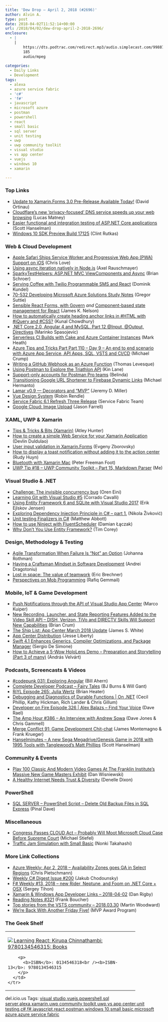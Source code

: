 ```yaml
---
title: 'Dew Drop – April 2, 2018 (#2696)'
author: Alvin A.
type: post
date: 2018-04-02T11:52:14+00:00
url: /2018/04/02/dew-drop-april-2-2018-2696/
enclosure:
  - |
    |
        https://dts.podtrac.com/redirect.mp3/audio.simplecast.com/99887bcc.mp3
        185
        audio/mpeg
        
categories:
  - Daily Links
  - Development
tags:
  - alexa
  - azure service fabric
  - 'c#'
  - 'f#'
  - javascript
  - microsoft azure
  - postman
  - powershell
  - react
  - small basic
  - sql server
  - unit testing
  - uwp
  - uwp community toolkit
  - visual studio
  - vs app center
  - vuejs
  - windows 10
  - xamarin

---
```

### <a name="top"></a>Top Links

  * <a href="https://blog.xamarin.com/update-to-xamarin-forms-3-0-pre-release-available-today/" target="_blank">Update to Xamarin.Forms 3.0 Pre-Release Available Today!</a> (David Ortinau)
  * <a href="http://feedproxy.google.com/~r/Techcrunch/~3/bi5XdB20jRo/" target="_blank">Cloudflare’s new ‘privacy-focused’ DNS service speeds up your web browsing</a> (Lucas Matney)
  * <a href="http://feeds.hanselman.com/~/536365756/0/scotthanselman~Easier-functional-and-integration-testing-of-ASPNET-Core-applications.aspx" target="_blank">Easier functional and integration testing of ASP.NET Core applications</a> (Scott Hanselman)
  * <a href="http://blogs.windows.com/buildingapps/2018/03/30/windows-10-sdk-preview-build-17125/?WT.mc_id=DX_MVP4025064" target="_blank">Windows 10 SDK Preview Build 17125</a> (Clint Rutkas)



### <a name="web"></a>Web & Cloud Development

  * <a href="https://love2dev.com/blog/apple-shipps-service-workers" target="_blank">Apple Safari Ships Service Worker and Progressive Web App (PWA) Support on iOS</a> (Chris Love)
  * <a href="http://feedproxy.google.com/~r/2ality/~3/j7C7SMhf03s/async-iter-nodejs.html" target="_blank">Using async iteration natively in Node.js</a> (Axel Rauschmayer)
  * <a href="https://medium.com/@brianschroer/sparkytesthelpers-asp-net-mvc-viewcomponents-and-async-e801c18ecc0c?source=rss-8732d6990fe7------2" target="_blank">SparkyTestHelpers: ASP.NET MVC ViewComponents and Async</a> (Brian Schroer)
  * <a href="https://twilioinc.wpengine.com/2018/03/serving-coffee-with-sms-and-react.html" target="_blank">Serving Coffee with Twilio Programmable SMS and React</a> (Dominik Kundel)
  * <a href="https://gregorsuttie.com/2018/03/31/70-532-developing-microsoft-azure-solutions-study-notes/" target="_blank">70-532 Developing Microsoft Azure Solutions Study Notes</a> (Gregor Suttie)
  * <a href="http://jamesknelson.com/sensible-react-forms-with-govern/" target="_blank">Sensible React Forms, with Govern</a> _and_ <a href="http://jamesknelson.com/component-based-state-management-react/" target="_blank">Component-based state management for React</a> (James K. Nelson)
  * <a href="http://feedproxy.google.com/~r/kunal2383/~3/rcYBygWghrc/html-jquery-css-to-anchor-links.html" target="_blank">How to automatically create heading anchor links in #HTML with #jQuery and #CSS?</a> (Kunal Chowdhury)
  * <a href="https://code-maze.com/net-core-web-development-part12/" target="_blank">.NET Core 2.0, Angular 4 and MySQL. Part 12 @Input, @Output, Directives</a> (Marinko Spasojevic)
  * <a href="http://markheath.net/post/serverless-ci-with-cake-and-aci" target="_blank">Serverless CI Builds with Cake and Azure Container Instances</a> (Mark Heath)
  * <a href="https://www.michaelcrump.net/azure-tips-and-tricks110/" target="_blank">Azure Tips and Tricks Part Part 110 &#8211; Day 9 &#8211; An end to end scenario with Azure App Service, API Apps, SQL, VSTS and CI/CD</a> (Michael Crump)
  * <a href="https://www.thomaslevesque.com/2018/03/30/writing-a-github-webhook-as-an-azure-function/" target="_blank">Writing a GitHub Webhook as an Azure Function</a> (Thomas Levesque)
  * <a href="http://apievangelist.com/2018/03/30/using-postman-to-explore-the-triathalon-api/" target="_blank">Using Postman to Explore the Triathlon API</a> (Kin Lane)
  * <a href="http://blog.getpostman.com/2018/03/31/support-only-accounts-for-postman-pro-teams/" target="_blank">Support-only accounts for Postman Pro teams</a> (Belinda)
  * <a href="http://feedproxy.google.com/~r/GDBcode/~3/sCSC_oHlvgM/transitioning-google-url-shortener.html" target="_blank">Transitioning Google URL Shortener to Firebase Dynamic Links</a> (Michael Hermanto)
  * <a href="https://jeremydmiller.com/2018/03/30/lamar-v0-9-decorators-and-mvp/" target="_blank">Lamar v0.9 — Decorators and “MVP”</a> (Jeremy D. Miller)
  * <a href="https://viljamis.com/2018/vue-design-system/" target="_blank">Vue Design System</a> (Robin Rendle)
  * <a href="https://blogs.msdn.microsoft.com/azureservicefabric/2018/03/30/service-fabric-6-1-refresh-three-release/" target="_blank">Service Fabric 6.1 Refresh Three Release</a> (Service Fabric Team)
  * <a href="https://jfarrell.net/2018/03/30/google-cloud-image-upload/" target="_blank">Google Cloud: Image Upload</a> (Jason Farrell)



### <a name="silverlight"></a>XAML, UWP & Xamarin

  * <a href="http://www.atleyhunter.com/2018/03/30/tips-tricks-bits-xamarin/" target="_blank">Tips & Tricks & Bits (Xamarin)</a> (Atley Hunter)
  * <a href="https://devlinduldulao.pro/how-to-create-a-simple-web-service-for-your-xamarin-application/" target="_blank">How to create a simple Web Service for your Xamarin Application</a> (Devlin Duldulao)
  * <a href="https://smellyc0de.wordpress.com/2018/04/02/user-input-validation-in-xamarin-forms/" target="_blank">User input validation in Xamarin.Forms</a> (Evgeny Zborovsky)
  * <a href="http://www.rudyhuyn.com/blog/2018/03/31/how-to-display-a-toast-notification-without-adding-it-to-the-action-center/" target="_blank">How to display a toast notification without adding it to the action center</a> (Rudy Huyn)
  * <a href="http://feedproxy.google.com/~r/PeterFoot/~3/25U1-JGQdlE/" target="_blank">Bluetooth with Xamarin Mac</a> (Peter Freeman Foot)
  * <a href="http://www.uwpapp.tips/2018/03/uwp-tip-18-uwp-community-toolkit-part.html" target="_blank">UWP Tip #18 &#8211; UWP Community Toolkit &#8211; Part 15, Markdown Parser</a> (Me)



### <a name="dotnet"></a>Visual Studio & .NET

  * <a href="http://feedproxy.google.com/~r/AyendeRahien/~3/H4q4YlKTpaw/challenge-the-invisible-concurrency-bug" target="_blank">Challenge: The invisible concurrency bug</a> (Oren Eini)
  * <a href="http://codeworks.it/blog/?p=696" target="_blank">Learning Git with Visual Studio #5</a> (Corrado Cavalli)
  * <a href="http://feedproxy.google.com/~r/ErikejBlogsAboutSqlCompactnetAndRelatedStuff/~3/eytfAGVqPvY/using-entity-framework-6-and-sqlite.html" target="_blank">Using Entity Framework 6 and SQLite with Visual Studio 2017</a> (Erik Ejlskov Jensen)
  * <a href="https://rubikscode.net/2018/04/02/exploring-dependency-injection-principle-in-c-part-1/" target="_blank">Exploring Dependency Injection Principle in C# – part 1.</a> (Nikola Živković)
  * <a href="http://www.inversionofcontrol.co.uk/unit-testing-finalizers-in-csharp/" target="_blank">Unit testing Finalizers in C#</a> (Matthew Abbott)
  * <a href="http://damian.laczak.net.pl/blog/2018/03/30/how-to-use-ninject-with-fluentscheduler/" target="_blank">How to use Ninject with FluentScheduler</a> (Damian Łączak)
  * <a href="https://iamtimcorey.com/ask-tim-dont-use-entity-framework/" target="_blank">Why Don’t You Use Entity Framework?</a> (Tim Corey)



### <a name="design"></a>Design, Methodology & Testing

  * <a href="http://feedproxy.google.com/~r/ManagingProductDevelopment/~3/LWk7n1zsEJY/" target="_blank">Agile Transformation When Failure Is “Not” an Option</a> (Johanna Rothman)
  * <a href="http://feedproxy.google.com/~r/netCurryRecentArticles/~3/9TAsqeEev7o/ShowArticle.aspx" target="_blank">Having a Craftsman Mindset in Software Development</a> (Andrei Dragotoniu)
  * <a href="https://blogs.msdn.microsoft.com/eric_brechner/2018/04/01/lost-in-space-the-value-of-teamwork/" target="_blank">Lost in space: The value of teamwork</a> (Eric Brechner)
  * <a href="http://www.infoq.com/news/2018/03/mob-programming-perspectives?utm_campaign=infoq_content&utm_source=infoq&utm_medium=feed&utm_term=global" target="_blank">Perspectives on Mob Programming</a> (Rafiq Gemmail)



### <a name="mobile"></a>Mobile, IoT & Game Development

  * <a href="https://marcofolio.net/push-notifications-api-app-center/" target="_blank">Push Notifications through the API of Visual Studio App Center</a> (Marco Kuiper)
  * <a href="https://developer.amazon.com/blogs/alexa/post/ad707bc1-18f9-488a-af1d-37bde89b6031/new-recording-launcher-and-state-reporting-features-added-to-the-video-skill-api-dish-verizon-tivo-and-directv-skills-will-support-new-capabilities" target="_blank">New Recording, Launcher, and State Reporting Features Added to the Video Skill API – DISH, Verizon, TiVo and DIRECTV Skills Will Support New Capabilities</a> (Brian Crum)
  * <a href="https://blogs.msdn.microsoft.com/vsappcenter/the-ship-list-app-center-march-2018-update/" target="_blank">The Ship List: App Center March 2018 Update</a> (James S. White)
  * <a href="http://feedproxy.google.com/~r/JesseLiberty-SilverlightGeek/~3/k_y7_mndqnE/" target="_blank">App Center Distribution</a> (Jesse Liberty)
  * <a href="http://www.infoq.com/news/2018/03/swift-4.1-released?utm_campaign=infoq_content&utm_source=infoq&utm_medium=feed&utm_term=global" target="_blank">Swift 4.1 Enhances Generics, Compiler Optimizations, and Package Manager</a> (Sergio De Simone)
  * <a href="https://vbandi.net/2018/03/31/how-to-achieve-a-5-wow-hololens-demo-preparation-and-storytelling-part-3-of-many/" target="_blank">How to Achieve a 5-Wow HoloLens Demo – Preparation and Storytelling (Part 3 of many)</a> (András Velvárt)



### <a name="podcasts"></a>Podcasts, Screencasts & Videos

  * <a href="https://codepunk.io/codepunk-031-exploring-angular/" target="_blank">#codepunk 031: Exploring Angular</a> (Bill Ahern)
  * <a href="http://completedeveloperpodcast.com/episode-137/?utm_source=rss&utm_medium=rss&utm_campaign=episode-137" target="_blank">Complete Developer Podcast &#8211; Fairy Tales</a> (BJ Burns & Will Gant)
  * <a href="http://riyl.podbean.com/e/episode-265-julia-wertz/" target="_blank">RiYL Episode 265: Julia Wertz</a> (Brian Heater)
  * <a href="https://channel9.msdn.com/Shows/On-NET/Debugging-and-Diagnostics-of-Durable-Functions?WT.mc_id=DX_MVP4025064" target="_blank">Debugging and Diagnostics of Durable Functions | On .NET</a> (Cecil Phillip, Kathy Hickman, Rich Lander & Chris Gillum)
  * <a href="http://developeronfire.com/podcast/episode-326-alex-balazs-find-your-voice" target="_blank">Developer on Fire Episode 326 | Alex Balazs &#8211; Find Your Voice</a> (Dave Rael)
  * <a href="http://feedproxy.google.com/~r/TheAmpHour/~3/ncmDHMvVyJY/" target="_blank">The Amp Hour #386 – An Interview with Andrew Sowa</a> (Dave Jones & Chris Gammell)
  * <a href="http://www.mergeconflict.fm/91" target="_blank">Merge Conflict 91: Game Development Chit-chat</a> (James Montemagno & Frank Krueger)
  * <a href="https://dts.podtrac.com/redirect.mp3/audio.simplecast.com/99887bcc.mp3" target="_blank">Hanselminutes &#8211; A new Sega Megadrive/Genesis Game in 2018 with 1995 Tools with Tanglewood&#8217;s Matt Phillips</a> (Scott Hanselman)



### <a name="events"></a>Community & Events

  * <a href="https://www.uwishunu.com/2018/03/play-100-classic-modern-video-games-franklin-institutes-massive-new-game-masters-exhibit/" target="_blank">Play 100 Classic And Modern Video Games At The Franklin Institute’s Massive New Game Masters Exhibit</a> (Dan Wisniewski)
  * <a href="https://blog.mozilla.org/blog/2018/03/30/healthy-internet-needs-trust-diversity/" target="_blank">A Healthy Internet Needs Trust & Diversity</a> (Denelle Dixon)



### <a name="ps"></a>PowerShell

  * <a href="https://blog.sqlauthority.com/2018/04/02/sql-server-powershell-script-delete-old-backup-files-in-sql-express/" target="_blank">SQL SERVER – PowerShell Script – Delete Old Backup Files in SQL Express</a> (Pinal Dave)



### <a name="misc"></a>Miscellaneous

  * <a href="http://www.infoq.com/news/2018/03/US-CLOUD-Act?utm_campaign=infoq_content&utm_source=infoq&utm_medium=feed&utm_term=global" target="_blank">Congress Passes CLOUD Act &#8211; Probably Will Moot Microsoft Cloud Case Before Supreme Court</a> (Michael Stiefel)
  * <a href="https://blogs.msdn.microsoft.com/smallbasic/2018/04/01/traffic-jam-simulation-with-small-basic/" target="_blank">Traffic Jam Simulation with Small Basic</a> (Nonki Takahashi)



### <a name="links"></a>More Link Collections

  * <a href="https://buildazure.com/2018/04/02/azure-weekly-apr-2-2018-availability-zones-goes-ga-in-select-regions/" target="_blank">Azure Weekly: Apr 2, 2018 – Availability Zones goes GA in Select Regions</a> (Chris Pietschmann)
  * <a href="http://feedproxy.google.com/~r/digest-csharp/~3/8FtEcrShtmo/200" target="_blank">Weekly C# Digest Issue #200</a> (Jakub Chodounsky)
  * <a href="https://sergeytihon.com/2018/03/30/f-weekly-13-2018-new-rider-neptune-%e2%80%8band-foom-on-net-core-osx/" target="_blank">F# Weekly #13, 2018 – new Rider, Neptune, ​and Foom on .NET Core + OSX</a> (Sergey Tihon)
  * <a href="https://links.danrigby.com/2018/04/app-developer-links-2018-04-02/" target="_blank">Xamarin & Windows App Developer Links &#8211; 2018-04-02</a> (Dan Rigby)
  * <a href="http://www.frankysnotes.com/2018/04/reading-notes-321.html" target="_blank">Reading Notes #321</a> (Frank Boucher)
  * <a href="https://blogs.msdn.microsoft.com/devops/2018/03/30/top-stories-from-the-vsts-community-2/" target="_blank">Top stories from the VSTS community – 2018.03.30</a> (Martin Woodward)
  * <a href="https://blogs.msdn.microsoft.com/mvpawardprogram/2018/03/30/friday-five-march-30th/" target="_blank">We’re Back With Another Friday Five!</a> (MVP Award Program)



### <a name="shelf"></a>The Geek Shelf

<div class="wlWriterEditableSmartContent" id="scid:7dc1bd33-94bd-46fd-a20b-0131235bcd47:c073dfd1-683c-4e99-9ed0-1ca4a0f62d02" style="margin: 0px; padding: 0px; float: none; display: inline;">
  <table cellspacing="0" cellpadding="2" width="400" border="0" unselectable="on">
    <tr>
      <td valign="top" width="400">
        <p>
          <a title="Learning React: Kirupa Chinnathambi: 9780134546315: Books" href="https://www.amazon.com/exec/obidos/ASIN/0134546318/amavin-20"><img data-recalc-dims="1" decoding="async" src="https://i0.wp.com/images-na.ssl-images-amazon.com/images/I/514iO0Is6hL._AC_US218_.jpg?w=660&#038;ssl=1" border="0" align="left" style="float:left" />Learning React: Kirupa Chinnathambi: 9780134546315: Books</a>
        </p>
        
        <p>
          <b>ISBN</b>: 0134546318<br /><b>ISBN-13</b>: 9780134546315
        </p>
      </td>
    </tr>
  </table>
</div>



<div class="wlWriterEditableSmartContent" id="scid:77ECF5F8-D252-44F5-B4EB-D463C5396A79:1bf77b19-5373-4ec2-9684-8673eb7d0182" style="margin: 0px; padding: 0px; float: none; display: inline;">
  del.icio.us Tags: <a href="http://del.icio.us/popular/visual+studio" rel="tag">visual studio</a>,<a href="http://del.icio.us/popular/vuejs" rel="tag">vuejs</a>,<a href="http://del.icio.us/popular/powershell" rel="tag">powershell</a>,<a href="http://del.icio.us/popular/sql+server" rel="tag">sql server</a>,<a href="http://del.icio.us/popular/alexa" rel="tag">alexa</a>,<a href="http://del.icio.us/popular/xamarin" rel="tag">xamarin</a>,<a href="http://del.icio.us/popular/uwp+community+toolkit" rel="tag">uwp community toolkit</a>,<a href="http://del.icio.us/popular/uwp" rel="tag">uwp</a>,<a href="http://del.icio.us/popular/vs+app+center" rel="tag">vs app center</a>,<a href="http://del.icio.us/popular/unit+testing" rel="tag">unit testing</a>,<a href="http://del.icio.us/popular/c%23" rel="tag">c#</a>,<a href="http://del.icio.us/popular/f%23" rel="tag">f#</a>,<a href="http://del.icio.us/popular/javascript" rel="tag">javascript</a>,<a href="http://del.icio.us/popular/react" rel="tag">react</a>,<a href="http://del.icio.us/popular/postman" rel="tag">postman</a>,<a href="http://del.icio.us/popular/windows+10" rel="tag">windows 10</a>,<a href="http://del.icio.us/popular/small+basic" rel="tag">small basic</a>,<a href="http://del.icio.us/popular/microsoft+azure" rel="tag">microsoft azure</a>,<a href="http://del.icio.us/popular/azure+service+fabric" rel="tag">azure service fabric</a>
</div>